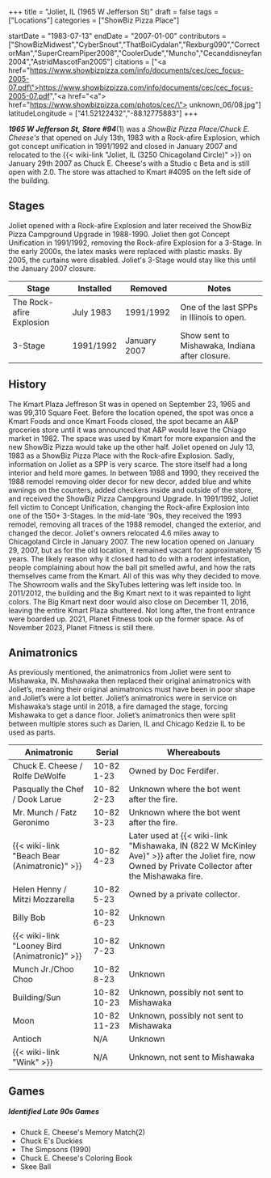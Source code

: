 +++
title = "Joliet, IL (1965 W Jefferson St)"
draft = false
tags = ["Locations"]
categories = ["ShowBiz Pizza Place"]


startDate = "1983-07-13"
endDate = "2007-01-00"
contributors = ["ShowBizMidwest","CyberSnout","ThatBoiCydalan","Rexburg090","CorrectorMan","SuperCreamPiper2008","CoolerDude","Muncho","Cecanddisneyfan2004","AstridMascotFan2005"]
citations = ["<a href=\"https://www.showbizpizza.com/info/documents/cec/cec_focus-2005-07.pdf\">https://www.showbizpizza.com/info/documents/cec/cec_focus-2005-07.pdf</a>","<a href=\"<a\"> href=\"https://www.showbizpizza.com/photos/cec/\"> unknown_06/08.jpg</a></a>"]
latitudeLongitude = ["41.52122432","-88.12775883"]
+++

***1965 W Jefferson St,*** ***Store #94***(1) was a *ShowBiz Pizza Place/Chuck E. Cheese's* that opened on July 13th, 1983 with a Rock-afire Explosion, which got concept unification in 1991/1992 and closed in January 2007 and relocated to the {{< wiki-link "Joliet, IL (3250 Chicagoland Circle)" >}} on January 29th 2007 as Chuck E. Cheese's with a Studio c Beta and is still open with 2.0. The store was attached to Kmart #4095 on the left side of the building.

## Stages

Joliet opened with a Rock-afire Explosion and later received the ShowBiz Pizza Campground Upgrade in 1988-1990. Joliet then got Concept Unification in 1991/1992, removing the Rock-afire Explosion for a 3-Stage. In the early 2000s, the latex masks were replaced with plastic masks. By 2005, the curtains were disabled. Joliet's 3-Stage would stay like this until the January 2007 closure.

| Stage                    | Installed | Removed      | Notes                                          |
|--------------------------|-----------|--------------|------------------------------------------------|
| The Rock-afire Explosion | July 1983 | 1991/1992    | One of the last SPPs in Illinois to open.      |
| 3-Stage                  | 1991/1992 | January 2007 | Show sent to Mishawaka, Indiana after closure. |

## History

The Kmart Plaza Jeffreson St was in opened on September 23, 1965 and was 99,310 Square Feet. Before the location opened, the spot was once a Kmart Foods and once Kmart Foods closed, the spot became an A&amp;P groceries store until it was announced that A&amp;P would leave the Chiago market in 1982. The space was used by Kmart for more expansion and the new ShowBiz Pizza would take up the other half. Joliet opened on July 13, 1983 as a ShowBiz Pizza Place with the Rock-afire Explosion. Sadly, information on Joliet as a SPP is very scarce. The store itself had a long interior and held more games. In between 1988 and 1990, they received the 1988 remodel removing older decor for new decor, added blue and white awnings on the counters, added checkers inside and outside of the store, and received the ShowBiz Pizza Campground Upgrade. In 1991/1992, Joliet fell victim to Concept Unification, changing the Rock-afire Explosion into one of the 150+ 3-Stages. In the mid-late '90s, they received the 1993 remodel, removing all traces of the 1988 remodel, changed the exterior, and changed the decor. Joliet's owners relocated 4.6 miles away to Chicagoland Circle in January 2007. The new location opened on January 29, 2007, but as for the old location, it remained vacant for approximately 15 years. The likely reason why it closed had to do with a rodent infestation, people complaining about how the ball pit smelled awful, and how the rats themselves came from the Kmart. All of this was why they decided to move. The Showroom walls and the SkyTubes lettering was left inside too. In 2011/2012, the building and the Big Kmart next to it was repainted to light colors. The Big Kmart next door would also close on December 11, 2016, leaving the entire Kmart Plaza shuttered. Not long after, the front entrance were boarded up. 2021, Planet Fitness took up the former space. As of November 2023, Planet Fitness is still there.

## Animatronics

As previously mentioned, the animatronics from Joliet were sent to Mishawaka, IN. Mishawaka then replaced their original animatronics with Joliet’s, meaning their original animatronics must have been in poor shape and Joliet’s were a lot better. Joliet’s animatronics were in service on Mishawaka’s stage until in 2018, a fire damaged the stage, forcing Mishawaka to get a dance floor. Joliet’s animatronics then were split between multiple stores such as Darien, IL and Chicago Kedzie IL to be used as parts.

| Animatronic                                         | Serial      | Whereabouts                                                                                                                                                |
|-----------------------------------------------------|-------------|------------------------------------------------------------------------------------------------------------------------------------------------------------|
| Chuck E. Cheese / Rolfe DeWolfe                     | 10-82 1-23  | Owned by Doc Ferdifer.                                                                                                                                     |
| Pasqually the Chef / Dook Larue                     | 10-82 2-23  | Unknown where the bot went after the fire.                                                                                                                 |
| Mr. Munch / Fatz Geronimo                           | 10-82 3-23  | Unknown where the bot went after the fire.                                                                                                                 |
| {{< wiki-link "Beach Bear (Animatronic)" >}}  | 10-82 4-23  | Later used at {{< wiki-link "Mishawaka, IN (822 W McKinley Ave)" >}} after the Joliet fire, now Owned by Private Collector after the Mishawaka fire. |
| Helen Henny / Mitzi Mozzarella                      | 10-82 5-23  | Owned by a private collector.                                                                                                                              |
| Billy Bob                                           | 10-82 6-23  | Unknown                                                                                                                                                    |
| {{< wiki-link "Looney Bird (Animatronic)" >}} | 10-82 7-23  | Unknown                                                                                                                                                    |
| Munch Jr./Choo Choo                                 | 10-82 8-23  | Unknown                                                                                                                                                    |
| Building/Sun                                        | 10-82 10-23 | Unknown, possibly not sent to Mishawaka                                                                                                                    |
| Moon                                                | 10-82 11-23 | Unknown, possibly not sent to Mishawaka                                                                                                                    |
| Antioch                                             | N/A         | Unknown                                                                                                                                                    |
| {{< wiki-link "Wink" >}}                      | N/A         | Unknown, not sent to Mishawaka                                                                                                                             |

## Games

##### Identified Late 90s Games

- Chuck E. Cheese's Memory Match(2)
- Chuck E's Duckies
- The Simpsons (1990)
- Chuck E. Cheese's Coloring Book
- Skee Ball